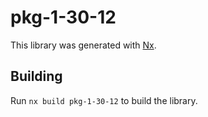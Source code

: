 # pkg-1-30-12

This library was generated with [Nx](https://nx.dev).

## Building

Run `nx build pkg-1-30-12` to build the library.
